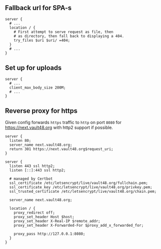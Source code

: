 ## Fallback url for SPA-s

```nginx
server {
  # ...
  location / {
    # First attempt to serve request as file, then
    # as directory, then fall back to displaying a 404.
    try_files $uri $uri/ =404;
  }
  # ...
}
```

## Set up for uploads

```nginx
server {
  # ...
  client_max_body_size 200M;
  # ...
}
```

## Reverse proxy for https 

Given config forwards `https` traffic to `http` on port `8080` for https://next.vault48.org
 with http2 support if possible.
 
```nginx
server {
  listen 80;
  server_name next.vault48.org;
  return 301 https://next.vault48.org$request_uri;
}

server {
  listen 443 ssl http2;
  listen [::]:443 ssl http2;
  
  # managed by Certbot
  ssl_certificate /etc/letsencrypt/live/vault48.org/fullchain.pem; 
  ssl_certificate_key /etc/letsencrypt/live/vault48.org/privkey.pem; 
  ssl_trusted_certificate /etc/letsencrypt/live/vault48.org/chain.pem;
  
  server_name next.vault48.org;
  
  location / {
    proxy_redirect off;
    proxy_set_header Host $host;
    proxy_set_header X-Real-IP $remote_addr;
    proxy_set_header X-Forwarded-For $proxy_add_x_forwarded_for;
    
    proxy_pass http://127.0.0.1:8080;
  }
}
```
